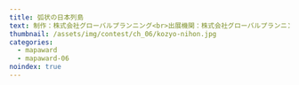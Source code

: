 ```yaml
---
title: 弧状の日本列島
text: 制作：株式会社グローバルプランニング<br>出展機関：株式会社グローバルプランニング
thumbnail: /assets/img/contest/ch_06/kozyo-nihon.jpg
categories:
  - mapaward
  - mapaward-06
noindex: true
---
```

